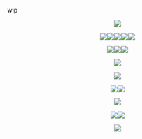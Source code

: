 wip
<p align="center"><img src="https://github.com/user-attachments/assets/2c6dd97e-ab9d-4ede-a45c-bce13a364608" /></p>
<p align="center"><img src="https://github.com/user-attachments/assets/5f0be952-d161-49e2-9884-5c3ed1f78a51"/><img src="https://github.com/user-attachments/assets/d5654fac-2688-43e2-9733-7105940038cf"><img src="https://github.com/user-attachments/assets/87b41ab2-7747-4281-8714-052452c47460"/><img src="https://github.com/user-attachments/assets/00ab3eb0-dd26-4a68-b594-7dfb13f92c0a"/><img src="https://github.com/user-attachments/assets/79ae2abf-ad62-46ff-bfd7-dc3a544b5a90"/></p>
<p align="center"><img src="https://github.com/user-attachments/assets/5ec8c6fc-2c94-4a0c-b8a4-aa45cae19932"/><img src="https://github.com/user-attachments/assets/d605b816-6a40-423b-88ed-31a2e032cb7c"><img src="https://github.com/user-attachments/assets/0cde3c85-849e-4141-9476-926c803c548a"/></p>
<p align="center"><img src="https://github.com/user-attachments/assets/a041ba4f-ae5c-477b-b807-126e58bbd244" /></p>
<p align="center"><img src="https://github.com/user-attachments/assets/4572d403-357f-49e3-bc3b-75feffbbb28b" /></p>
<p align="center"><img src="https://github.com/user-attachments/assets/18ca523e-9734-4d24-ae4f-15d2395dec46" /><a href="https://rentry.co/furofushi"><img src="https://github.com/user-attachments/assets/b173efc1-dd14-42c0-90ab-7d633a237688" /></a></p>
<p align="center"><a href="https://rentry.co/furofushi"><img src="https://github.com/user-attachments/assets/9bbf3a99-8d8c-4ccd-abec-669f10a004e7" /></a></p>
<p align="center"><a href="https://www.instagram.com/acornyum/"><img src="https://github.com/user-attachments/assets/a9b80aef-9186-466d-beb5-f35d0241f30a" /></a><img src="https://github.com/user-attachments/assets/4f1d7308-7d4c-46ee-b5f1-4513db3a3f90" /></p>
<p align="center"><img src="https://github.com/user-attachments/assets/50ee70aa-1de2-482e-bea3-f2b708844a12" /></p>
